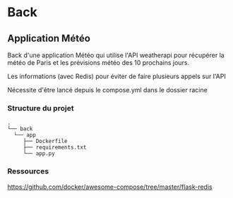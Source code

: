 # Back
## Application Météo
Back d'une application Météo qui utilise l'API weatherapi pour récupérer la météo de Paris et les prévisions météo des 10 prochains jours. 

Les informations (avec Redis) pour éviter de faire plusieurs appels sur l'API

Nécessite d'être lancé depuis le compose.yml dans le dossier racine

### Structure du projet

```
.
└── back
  └── app
     ├── Dockerfile
     ├── requirements.txt
     └── app.py

```

### Ressources
https://github.com/docker/awesome-compose/tree/master/flask-redis